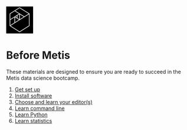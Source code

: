 ![Metis logo](img/metis.png)

# Before Metis

These materials are designed to ensure you are ready to succeed in the
Metis data science bootcamp.

 1. [Get set up](HOWTO.md)
 2. [Install software](installation.md)
 3. [Choose and learn your editor(s)](editors.md)
 4. [Learn command line](command_line.md)
 5. [Learn Python](python.md)
 6. [Learn statistics](statistics.md)
